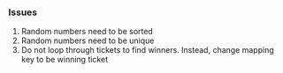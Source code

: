 ### Issues

1. Random numbers need to be sorted
2. Random numbers need to be unique
3. Do not loop through tickets to find winners.  Instead, change mapping key to be winning ticket